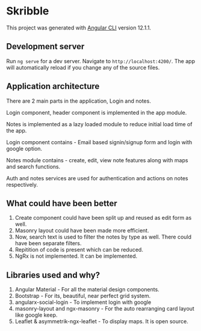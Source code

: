 # Skribble

This project was generated with [Angular CLI](https://github.com/angular/angular-cli) version 12.1.1.

## Development server

Run `ng serve` for a dev server. Navigate to `http://localhost:4200/`. The app will automatically reload if you change any of the source files.

## Application architecture

There are 2 main parts in the application, Login and notes.

Login component, header component is implemented in the app module.

Notes is implemented as a lazy loaded module to reduce initial load time of the app.

Login component contains - Email based signin/signup form and login with google option.

Notes module contains - create, edit, view note features along with maps and search functions.

Auth and notes services are used for authentication and actions on notes respectively.

## What could have been better

1. Create component could have been split up and reused as edit form as well.
2. Masonry layout could have been made more efficient.
3. Now, search text is used to filter the notes by type as well. There could have been separate filters.
4. Repitition of code is present which can be reduced.
5. NgRx is not implemented. It can be implemented.

## Libraries used and why?

1. Angular Material - For all the material design components.
2. Bootstrap - For its, beautiful, near perfect grid system.
3. angularx-social-login - To implement login with google
4. masonry-layout and ngx-masonry - For the auto rearranging card layout like google keep.
5. Leaflet & asymmetrik-ngx-leaflet - To display maps. It is open source.

